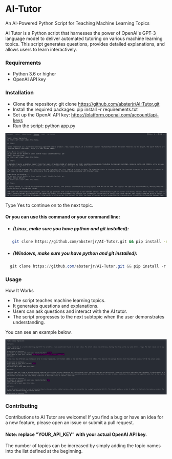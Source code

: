 # AI-Tutor
An AI-Powered Python Script for Teaching Machine Learning Topics

AI Tutor is a Python script that harnesses the power of OpenAI's GPT-3 language model to deliver automated tutoring on various machine learning topics. This script generates questions, provides detailed explanations, and allows users to learn interactively.

### Requirements
- Python 3.6 or higher
- OpenAI API key

### Installation
- Clone the repository: git clone https://github.com/absterjr/AI-Tutor.git
- Install the required packages: pip install -r requirements.txt
- Set up the OpenAI API key: https://platform.openai.com/account/api-keys
- Run the script: python app.py

![alt text](https://github.com/absterjr/AI-Tutor/blob/main/AI%20Tutor.png?raw=true)

Type Yes to continue on to the next topic.
#### Or you can use this command or your command line:
  - ##### (Linux, make sure you have python and git installed):
```bash
   git clone https://github.com/absterjr/AI-Tutor.git && pip install -r requirements.txt && python3 env.py && python app.py
```
  - ##### (Windows, make sure you have python and git installed):
```powershell
  git clone https://github.com/absterjr/AI-Tutor.git && pip install -r requirements.txt && python env.py && python app.py
```

### Usage
How It Works
- The script teaches machine learning topics.
- It generates questions and explanations.
- Users can ask questions and interact with the AI tutor.
- The script progresses to the next subtopic when the user demonstrates understanding.

You can see an example below.

![alt text](https://github.com/absterjr/AI-Tutor/blob/main/Doubt.png?raw=true)


### Contributing
Contributions to AI Tutor are welcome! If you find a bug or have an idea for a new feature, please open an issue or submit a pull request. 


#### Note: replace "YOUR_API_KEY" with your actual OpenAI API key.
The number of topics can be increased by simply adding the topic names into the list defined at the beginning.
